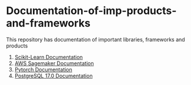 # Documentation-of-imp-products-and-frameworks
This repository has documentation of important libraries, frameworks and products

1. [Scikit-Learn Documentation](https://scikit-learn.org/0.18/_downloads/scikit-learn-docs.pdf)
2. [AWS Sagemaker Documentation](https://docs.aws.amazon.com/pdfs/sagemaker/latest/dg/sagemaker-dg.pdf#deploy-model)
3. [Pytorch Documentation](https://pytorch.org/docs/stable/index.html#)
4. [PostgreSQL 17.0 Documentation](https://www.postgresql.org/files/documentation/pdf/17/postgresql-17-A4.pdf)


